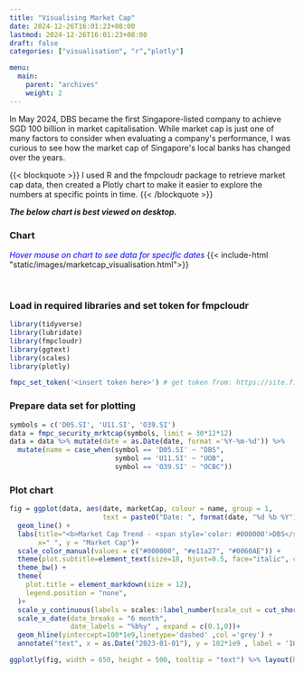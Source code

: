 ```yaml
---
title: "Visualising Market Cap"
date: 2024-12-26T16:01:23+08:00
lastmod: 2024-12-26T16:01:23+08:00
draft: false
categories: ["visualisation", "r","plotly"]

menu:
  main:
    parent: "archives"
    weight: 2
---
```


In May 2024, DBS became the first Singapore-listed company to achieve SGD 100 billion in market capitalisation. While market cap is just one of many factors to consider when evaluating a company's performance, I was curious to see how the market cap of Singapore's local banks has changed over the years.


{{< blockquote >}}
  I used R and the fmpcloudr package to retrieve market cap data, then created a Plotly chart to make it easier to explore the numbers at specific points in time.
{{< /blockquote >}}

<i><b>The below chart is best viewed on desktop.</b></i>


### Chart
<span style="color:blue;"><i>Hover mouse on chart to see data for specific dates</i></span>
{{< include-html "static/images/marketcap_visualisation.html">}}


&nbsp;
&nbsp;

### Load in required libraries and set token for fmpcloudr

```r
library(tidyverse)
library(lubridate)
library(fmpcloudr)
library(ggtext)
library(scales)
library(plotly)

fmpc_set_token('<insert token here>') # get token from: https://site.financialmodelingprep.com/developer/docs
```

### Prepare data set for plotting

```r
symbols = c('D05.SI', 'U11.SI', 'O39.SI')
data = fmpc_security_mrktcap(symbols, limit = 30*12*12)
data = data %>% mutate(date = as.Date(date, format ='%Y-%m-%d')) %>%
  mutate(name = case_when(symbol == 'D05.SI' ~ "DBS",
                          symbol == 'U11.SI' ~ "UOB",
                          symbol == 'O39.SI' ~ "OCBC"))
```

### Plot chart

```r
fig = ggplot(data, aes(date, marketCap, colour = name, group = 1, 
                       text = paste0("Date: ", format(date, "%d %b %Y"), "<br>Stock: ", name, "<br>Market Cap: <b>", paste(format(round(marketCap/1e9,1),trim = TRUE), "B"),"</b>"))) +
  geom_line() + 
  labs(title="<b>Market Cap Trend - <span style='color: #000000'>DBS</span>, <span style='color: #e11a27;'>OCBC</span> and <span style='color: #0060AE;'>UOB</span>",
       x=" ", y = "Market Cap")+ 
  scale_color_manual(values = c("#000000", "#e11a27", "#0060AE")) + 
  theme(plot.subtitle=element_text(size=18, hjust=0.5, face="italic", color="black")) +
  theme_bw() +
  theme(
    plot.title = element_markdown(size = 12),
    legend.position = "none",
  )+
  scale_y_continuous(labels = scales::label_number(scale_cut = cut_short_scale())) +
  scale_x_date(date_breaks = "6 month", 
               date_labels = "%b%y" , expand = c(0.1,0))+
  geom_hline(yintercept=100*1e9,linetype='dashed' ,col ='grey') +
  annotate("text", x = as.Date("2023-01-01"), y = 102*1e9 , label = '100 Billion', col = 'grey', size = 3)

ggplotly(fig, width = 650, height = 500, tooltip = "text") %>% layout(hovermode = "x unified")
```